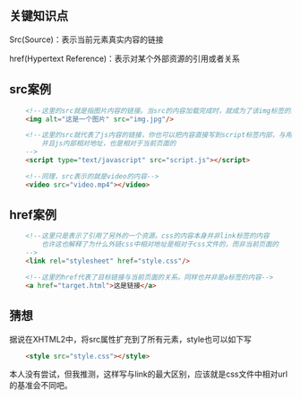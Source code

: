 ## 关键知识点
Src(Source)：表示当前元素真实内容的链接

href(Hypertext Reference)：表示对某个外部资源的引用或者关系

## src案例
```html
    <!--这里的src就是指图片内容的链接。当src的内容加载完成时，就成为了该img标签的显示内容-->
    <img alt="这是一个图片" src="img.jpg"/>

    <!--这里的src就代表了js内容的链接，你也可以把内容直接写到script标签内部，与用src无区别(除了需要网络加载外)
        并且js内部相对地址，也是相对于当前页面的
    -->
    <script type="text/javascript" src="script.js"></script>

    <!--同理，src表示的就是video的内容-->
    <video src="video.mp4"></video>
```

## href案例
```html
    <!--这里只是表示了引用了另外的一个资源。css的内容本身并非link标签的内容
        也许这也解释了为什么外链css中相对地址是相对于css文件的，而非当前页面的
    -->
    <link rel="stylesheet" href="style.css"/>

    <!--这里的href代表了目标链接与当前页面的关系。同样也并非是a标签的内容-->
    <a href="target.html">这是链接</a>
```

## 猜想
据说在XHTML2中，将src属性扩充到了所有元素，style也可以如下写
```html
    <style src="style.css"></style>
```
本人没有尝试，但我推测，这样写与link的最大区别，应该就是css文件中相对url的基准会不同吧。